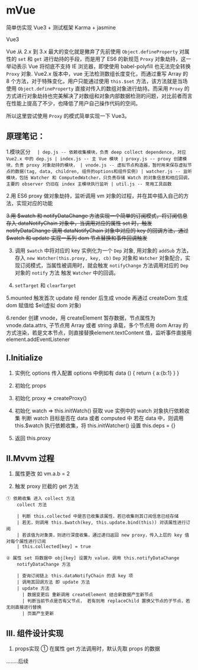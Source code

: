 # mVue
  简单仿实现 Vue3 + 测试框架 Karma + jasmine
  
  Vue3
  
  Vue 从 2.x 到 3.x 最大的变化就是撇弃了先前使用 `Object.defineProperty` 对属性的 `set` 和 `get` 进行劫持的手段，而是用了 ES6 的新规范 `Proxy` 对象劫持，这一举动表示 Vue 将彻底不支持 IE 浏览器，即使使用 babel-polyfill 也无法完全转换 `Proxy` 对象. Vue2.x 版本中，vue 无法检测数组长度变化，而通过重写 Array 的 8 个方法，对于特殊变化，用户只能通过使用 `this.$set` 方法，该方法就是当场使用 `Object.defineProperty` 直接对传入的数组对象进行劫持。而采用 `Proxy` 的方式进行对象劫持也完美解决了对数组和对象内部数据检测的问题，对比前者而言在性能上提高了不少，也降低了用户自己操作代码的空间。
  
  所以这里尝试使用 `Proxy` 的模式简单实现一下 Vue3。
  
## 原理笔记：
   1.模块区分
   `  | dep.js -- 依赖收集模块，负责 deep collect dependence, 对应 Vue2.x 中的 dep.js
      | index.js -- 主 Vue 模块
      | proxy.js -- proxy 创建模块，负责 proxy 对象劫持的模块，
      | vnode.js -- 虚拟节点构造器，暂时用来保存虚拟节点的数据(tag, data, children, 组件的options和组件实例)
      | watcher.js -- 监听模块，包括 Watcher 和 ComputedWatcher，只负责存储 Watch 的对象信息和相应回调，
                      主要的 observer 仍旧在 index 主模块执行监听
      | util.js -- 常用工具函数`

   2.用 ES6 proxy 做对象劫持，监听调用 vm 对象的过程，并在其中插入自己的方法，实现对应的功能
   
   ~~3.用 $watch 和 notifyDataChange 方法实现一个简单的订阅模式，将订阅信息存入 dataNotifyChain 对象中，当调用对应的属性 set 时，触发 notifyDataChange 调用 dataNotifyChain 对象中对应的 key 的回调方法，通过 $watch 和 update 实现一系列 dom 节点替换和事件回调触发~~
   
   3. 调用 `$watch` 中将对应的 key 实例化为一个 `Dep` 对象, 用对象的 `addSub` 方法，存入 `new Watcher(this.proxy, key, cb)`
      `Dep` 对象和 `Watcher` 对象配合，实现订阅模式，当属性被调用时，就会触发 `notifyChange` 方法调用对应的 `Dep` 对象的 `notify` 方法
      触发 `Watcher` 中的回调。
   
   4. `setTarget` 和 `clearTarget` 
   
   5.mounted 触发首次 update 经 render 后生成 vnode 再通过 createDom 生成 dom 赋值给 $el(虚拟 dom 对象)

   6.render 创建 vnode，用 createElement 暂存数据，节点属性为 vnode.data.attrs, 子节点用 Array 或者 string 承载，多个节点用 dom Array 的方式渲染，若是文本节点，则直接替换element.textContent 值，监听事件直接用 element.addEventListener

## Ⅰ.Initialize
   1. 实例化 options 传入配置 options 中例如有 data () { return { a:{b:1} } }

   2. 初始化 props

   3. 初始化 proxy => createProxy()

   4. 初始化 watch => 
            this.initWatch() 获取 vue 实例中的 watch 对象执行依赖收集
                 判断 watch 目标是否在 data 或者 computed 中
                 若在 data 中，则调用 this.$watch 执行依赖收集，将
            this.initWatcher() 设置 this.deps = {}

   5. 返回 this.proxy

## Ⅱ.Mvvm 过程
   1. 属性更改 如 vm.a.b = 2
     
   2. 触发 proxy 拦截的 get 方法
   
    ① 依赖收集 进入 collect 方法
        collect 方法
        
        | 判断 this.collected 中是否已收集该属性，若已收集则其订阅信息已经存储
        | 若无，则调用 this.$watch(key, this.update.bind(this)) 对该属性进行订阅
        | 若该值为对象类，则进行深度收集，通过递归返回 new proxy，传入上层的 key 值对每个属性进行订阅
        | this.collected[key] = true
        
    ② 属性 set 将数据中 obj[key] 设置为 value，调用 this.notifyDataChange
        notifyDataChange 方法
        
        | 查询订阅链上 this.dataNotifyChain 的该 key 项
        | 调用其回调方法 即 update 方法
        | update 方法
          | 数据变更后 重新调用 createElement 结合新数据产生新节点
          | 判断当前节点是否有父节点， 若有则用 replaceChild 置换父节点的子节点，若无则直接进行替换
          | 页面产生更新

## III. 组件设计实现
   1. props实现
     ① 在属性 get 方法调用时，默认先取 props 的数据

........后续
      
